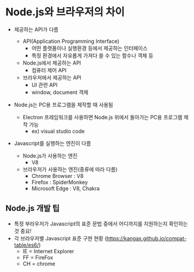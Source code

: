 # Node.js와 브라우저의 차이

- 제공하는 API가 다름
  - API(Application Programming Interface)
    - 어떤 플랫폼이나 실행환경 등에서 제공하는 인터페이스
    - 특정 환경에서 자유롭게 가져다 쓸 수 있는 함수나 객체 등
  - Node.js에서 제공하는 API
    - 컴퓨터 제어 API
  - 브라우저에서 제공하는 API
    - UI 관련 API
    - window, document 객체

- Node.js는 PC용 프로그램을 제작할 때 사용됨
  - Electron 프레임워크를 사용하면 Node.js 위에서 돌아가는 PC용 프로그램 제작 가능
    - ex) visual studio code

- Javascript를 실행하는 엔진이 다름
  - Node.js가 사용하는 엔진
    - V8
  - 브라우저가 사용하는 엔진(종류에 따라 다름)
    - Chrome Browser : V8
    - Firefox : SpiderMonkey
    - Microsoft Edge : V8, Chakra

## Node.js 개발 팁

- 특정 부라우저가 Javascript의 표준 문법 중에서 어디까지를 지원하는지 확인하는 것 중요!
- 각 브라우저별 Javascript 표준 구현 현황 (https://kangax.github.io/compat-table/es6/)
  - IE = Internet Explorer
  - FF = FireFox
  - CH = chrome
